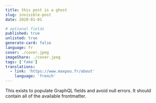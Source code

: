 ```yaml
---
title: this post is a ghost
slug: invisible-post
date: 2020-01-01

# optional fields
published: true
unlisted: true
generate-card: false
language: fr
cover: ./cover.jpeg
imageShare: ./cover.jpeg
tags: ['fake']
translations:
  - link: 'https://www.maxpou.fr/about'
    language: 'french'
---
```


This exists to populate GraphQL fields and avoid null errors. It should contain
all of the available frontmatter.
